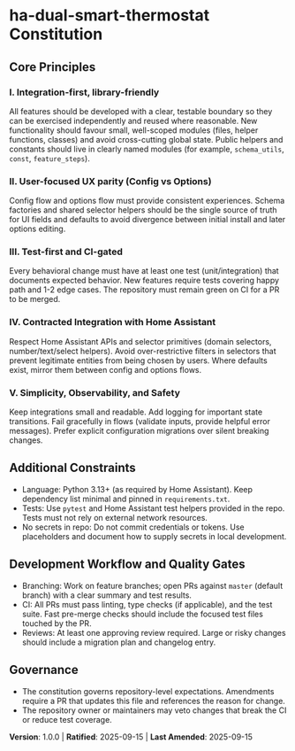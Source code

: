 # ha-dual-smart-thermostat Constitution

## Core Principles

### I. Integration-first, library-friendly
All features should be developed with a clear, testable boundary so they can be exercised independently and reused where reasonable. New functionality should favour small, well-scoped modules (files, helper functions, classes) and avoid cross-cutting global state. Public helpers and constants should live in clearly named modules (for example, `schema_utils`, `const`, `feature_steps`).

### II. User-focused UX parity (Config vs Options)
Config flow and options flow must provide consistent experiences. Schema factories and shared selector helpers should be the single source of truth for UI fields and defaults to avoid divergence between initial install and later options editing.

### III. Test-first and CI-gated
Every behavioral change must have at least one test (unit/integration) that documents expected behavior. New features require tests covering happy path and 1-2 edge cases. The repository must remain green on CI for a PR to be merged.

### IV. Contracted Integration with Home Assistant
Respect Home Assistant APIs and selector primitives (domain selectors, number/text/select helpers). Avoid over-restrictive filters in selectors that prevent legitimate entities from being chosen by users. Where defaults exist, mirror them between config and options flows.

### V. Simplicity, Observability, and Safety
Keep integrations small and readable. Add logging for important state transitions. Fail gracefully in flows (validate inputs, provide helpful error messages). Prefer explicit configuration migrations over silent breaking changes.

## Additional Constraints

- Language: Python 3.13+ (as required by Home Assistant). Keep dependency list minimal and pinned in `requirements.txt`.
- Tests: Use `pytest` and Home Assistant test helpers provided in the repo. Tests must not rely on external network resources.
- No secrets in repo: Do not commit credentials or tokens. Use placeholders and document how to supply secrets in local development.

## Development Workflow and Quality Gates

- Branching: Work on feature branches; open PRs against `master` (default branch) with a clear summary and test results.
- CI: All PRs must pass linting, type checks (if applicable), and the test suite. Fast pre-merge checks should include the focused test files touched by the PR.
- Reviews: At least one approving review required. Large or risky changes should include a migration plan and changelog entry.

## Governance

- The constitution governs repository-level expectations. Amendments require a PR that updates this file and references the reason for change.
- The repository owner or maintainers may veto changes that break the CI or reduce test coverage.

**Version**: 1.0.0 | **Ratified**: 2025-09-15 | **Last Amended**: 2025-09-15